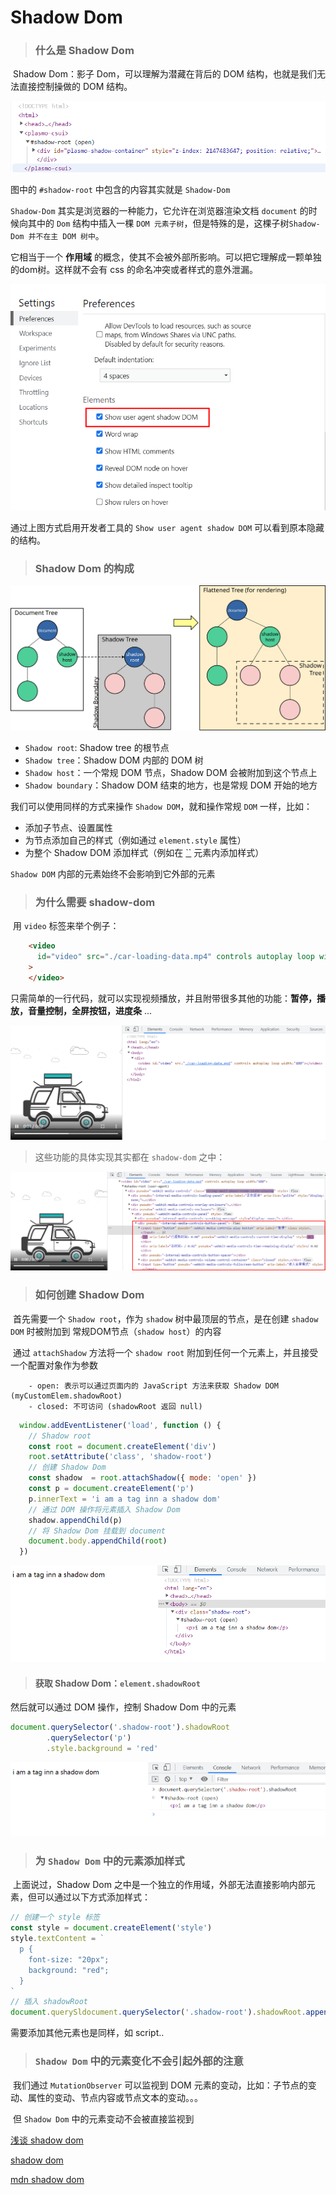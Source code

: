 # Shadow Dom

> ### 什么是 Shadow Dom

​	Shadow Dom：影子 Dom，可以理解为潜藏在背后的 DOM 结构，也就是我们无法直接控制操做的 DOM 结构。

![Shadow Dom Open](./assets//shadowdom/shadow-root.png)

图中的 `#shadow-root` 中包含的内容其实就是 `Shadow-Dom`

`Shadow-Dom` 其实是浏览器的一种能力，它允许在浏览器渲染文档 `document` 的时候向其中的 `Dom` 结构中插入一棵 `DOM 元素子树`，但是特殊的是，这棵子树`Shadow-Dom 并不在主 DOM 树中`。

它相当于一个 **作用域** 的概念，使其不会被外部所影响。可以把它理解成一颗单独的dom树。这样就不会有 css 的命名冲突或者样式的意外泄漏。

![打开Shadow Dom](./assets//shadowdom/show-shadow-dom.png)


通过上图方式启用开发者工具的 `Show user agent shadow DOM` 可以看到原本隐藏的结构。


> ### Shadow Dom 的构成

<img src="./assets//shadowdom/shadowdom.svg" alt="Shadow Dom" style="zoom: 80%;" />



- `Shadow root`: Shadow tree 的根节点
- `Shadow tree`：Shadow DOM 内部的 DOM 树
- `Shadow host`：一个常规 DOM 节点，Shadow DOM 会被附加到这个节点上
- `Shadow boundary`：Shadow DOM 结束的地方，也是常规 DOM 开始的地方



我们可以使用同样的方式来操作 `Shadow DOM`，就和操作常规 `DOM` 一样，比如：

- 添加子节点、设置属性
- 为节点添加自己的样式（例如通过 `element.style` 属性）
- 为整个 Shadow DOM 添加样式（例如在 [``](https://developer.mozilla.org/zh-CN/docs/Web/HTML/Element/style) 元素内添加样式）

`Shadow DOM` 内部的元素始终不会影响到它外部的元素



> ### 为什么需要 shadow-dom

​	用 `video` 标签来举个例子：

```html
    <video
      id="video" src="./car-loading-data.mp4" controls autoplay loop width="400"
    >
    </video>
```

只需简单的一行代码，就可以实现视频播放，并且附带很多其他的功能：**暂停，播放，音量控制，全屏按钮，进度条** ...




![video](./assets//shadowdom/video.png)



> 这些功能的具体实现其实都在 `shadow-dom` 之中：

![video shadow-dom](./assets//shadowdom/video-shadow-dom.png)





> ### 如何创建 Shadow Dom

​	首先需要一个 `Shadow root`，作为 `shadow` 树中最顶层的节点，是在创建 `shadow DOM` 时被附加到 常规DOM节点（`shadow host`）的内容

​	通过 `attachShadow` 方法将一个 `shadow root` 附加到任何一个元素上，并且接受一个配置对象作为参数

		- open: 表示可以通过页面内的 JavaScript 方法来获取 Shadow DOM (myCustomElem.shadowRoot)
		- closed: 不可访问 (shadowRoot 返回 null)

```js
  window.addEventListener('load', function () {
    // Shadow root
    const root = document.createElement('div')
    root.setAttribute('class', 'shadow-root')
    // 创建 Shadow Dom
    const shadow  = root.attachShadow({ mode: 'open' })
    const p = document.createElement('p')
    p.innerText = 'i am a tag inn a shadow dom'
    // 通过 DOM 操作将元素插入 Shadow Dom
    shadow.appendChild(p)
    // 将 Shadow Dom 挂载到 document
    document.body.appendChild(root)
  })
```

![create-shadow-dom](./assets//shadowdom/create-shadow-dom.png)

> #### 获取 Shadow Dom：`element.shadowRoot`

  然后就可以通过 DOM 操作，控制 Shadow Dom 中的元素

```js
document.querySelector('.shadow-root').shadowRoot
    	.querySelector('p')
    	.style.background = 'red'
```

![get-shadow-dom](./assets//shadowdom/get-shadow-dom.png)

> ### 为 `Shadow Dom` 中的元素添加样式

​	上面说过，Shadow Dom 之中是一个独立的作用域，外部无法直接影响内部元素，但可以通过以下方式添加样式：

```js
// 创建一个 style 标签
const style = document.createElement('style')
style.textContent = `
  p {
  	font-size: "20px";
  	background: "red";
  }
`
// 插入 shadowRoot
document.querySldocument.querySelector('.shadow-root').shadowRoot.appendChild(style)
```

需要添加其他元素也是同样，如 script..



> ### `Shadow Dom` 中的元素变化不会引起外部的注意

​	我们通过 `MutationObserver` 可以监视到 DOM 元素的变动，比如：子节点的变动、属性的变动、节点内容或节点文本的变动。。。

​	但 `Shadow Dom` 中的元素变动不会被直接监视到






[浅谈 shadow dom](https://blog.csdn.net/qq_42872073/article/details/125607826)

[shadow dom](https://www.cnblogs.com/yf2196717/p/14732459.html)

[mdn shadow dom](https://developer.mozilla.org/zh-CN/docs/Web/Web_Components/Using_shadow_DOM)